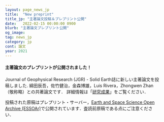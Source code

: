 ```yaml
---
layout: page_news_jp
title:  "New preprint"
title_jp: "主著論文投稿＆プレプリント公開"
date:   2022-02-15 00:00:00 0900
blurb: "主著論文プレプリント公開"
og_image:
tag: news_jp
category: jp
cont: 論文
year: 2021
---
```


<!-- #### **JGR-Solid Earth誌に新しい論文を投稿しました** -->
#### **主著論文のプレプリントが公開されました！**

Journal of Geophysical Research (JGR) - Solid Earth誌に新しい主著論文を投稿しました.
綿田辰吾，佐竹健治，金森博雄，Luis Rivera，Zhongwen Zhan（敬称略）との共著論文です．
詳細情報は「[研究成果](https://osm3dan.github.io/jp/publications)」をご覧ください．

投稿された原稿はプレプリント・サーバー，[Earth and Space Science Open Archive (ESSOAr)](https://www.essoar.org/doi/abs/10.1002/essoar.10510526.1)で公開されています．査読前原稿である点にご注意ください．
